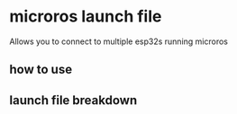 # microros launch file

Allows you to connect to multiple esp32s running microros

## how to use

## launch file breakdown

